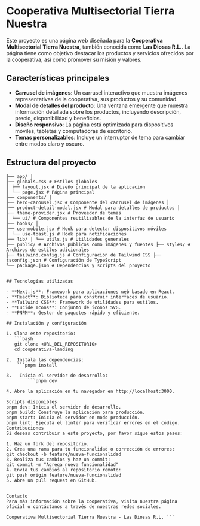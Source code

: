 # Cooperativa Multisectorial Tierra Nuestra

Este proyecto es una página web diseñada para la **Cooperativa Multisectorial Tierra Nuestra**, también conocida como **Las Diosas R.L.**. La página tiene como objetivo destacar los productos y servicios ofrecidos por la cooperativa, así como promover su misión y valores.

## Características principales

- **Carrusel de imágenes**: Un carrusel interactivo que muestra imágenes representativas de la cooperativa, sus productos y su comunidad.
- **Modal de detalles del producto**: Una ventana emergente que muestra información detallada sobre los productos, incluyendo descripción, precio, disponibilidad y beneficios.
- **Diseño responsivo**: La página está optimizada para dispositivos móviles, tabletas y computadoras de escritorio.
- **Temas personalizables**: Incluye un interruptor de tema para cambiar entre modos claro y oscuro.

## Estructura del proyecto

```El proyecto está organizado de la siguiente manera:
├── app/ │
├── globals.css # Estilos globales 
│ ├── layout.jsx # Diseño principal de la aplicación 
│ └── page.jsx # Página principal 
├── components/ │ 
├── hero-carousel.jsx # Componente del carrusel de imágenes │ 
├── product-detail-modal.jsx # Modal para detalles de productos │ 
├── theme-provider.jsx # Proveedor de temas 
│ └── ui/ # Componentes reutilizables de la interfaz de usuario 
├── hooks/ │ 
├── use-mobile.jsx # Hook para detectar dispositivos móviles 
│ └── use-toast.js # Hook para notificaciones 
├── lib/ │ └── utils.js # Utilidades generales 
├── public/ # Archivos públicos como imágenes y fuentes ├── styles/ # Archivos de estilos adicionales 
├── tailwind.config.js # Configuración de Tailwind CSS ├── tsconfig.json # Configuración de TypeScript 
└── package.json # Dependencias y scripts del proyecto


## Tecnologías utilizadas

- **Next.js**: Framework para aplicaciones web basado en React.
- **React**: Biblioteca para construir interfaces de usuario.
- **Tailwind CSS**: Framework de utilidades para estilos.
- **Lucide Icons**: Conjunto de íconos SVG.
- **PNPM**: Gestor de paquetes rápido y eficiente.

## Instalación y configuración

1. Clona este repositorio:
   ```bash
   git clone <URL_DEL_REPOSITORIO>
   cd cooperativa-landing

2.  Instala las dependencias:
    ```pnpm install

3.   Inicia el servidor de desarrollo:
        ```pnpm dev

4. Abre la aplicación en tu navegador en http://localhost:3000.

Scripts disponibles
pnpm dev: Inicia el servidor de desarrollo.
pnpm build: Construye la aplicación para producción.
pnpm start: Inicia el servidor en modo producción.
pnpm lint: Ejecuta el linter para verificar errores en el código.
Contribuciones
Si deseas contribuir a este proyecto, por favor sigue estos pasos:

1. Haz un fork del repositorio.
2. Crea una rama para tu funcionalidad o corrección de errores:
git checkout -b feature/nueva-funcionalidad
3. Realiza tus cambios y haz un commit:
git commit -m "Agrega nueva funcionalidad"
4. Envía tus cambios al repositorio remoto:
git push origin feature/nueva-funcionalidad
5. Abre un pull request en GitHub.


Contacto
Para más información sobre la cooperativa, visita nuestra página oficial o contáctanos a través de nuestras redes sociales.

Cooperativa Multisectorial Tierra Nuestra - Las Diosas R.L. ```